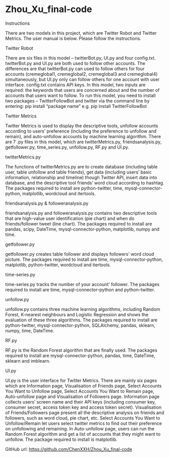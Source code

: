 # Zhou_Xu_final-code
 
Instructions

There are two models in this project, which are Twitter Robot and Twitter Metrics. The user manual is below. Please follow the instructions.

Twitter Robot

There are six files in this model – twitterBot.py, UI.py and four config.txt. twitterBot.py and UI.py are both used to follow other accounts. The differences are that twitterBot.py can used to follow others for four accounts (cremeglobal1, cremeglobal2, cremeglobal3 and cremeglobal4) simultaneously, but UI.py only can follow others for one account with user interface. config.txt contains API keys. In this model, two inputs are required: the keywords that users are concerned about and the number of accounts that users want to follow. To run this model, you need to install two packages – TwitterFollowBot and twitter via the command line by entering:
pip install “package name”
e.g. pip install TwitterFollowBot

Twitter Metrics

Twitter Metrics is used to display the descriptive tools, unfollow accounts according to users’ preference (including the preference to unfollow and remain), and auto-unfollow accounts by machine learning algorithm. There are 7 .py files in this model, which are twitterMetrics.py, friendsanalysis.py, getfollower.py, time_series.py, unfollow.py, RF.py and UI.py.

twitterMetrics.py

The functions of twitterMetrics.py are to create database (including table user, table unfollow and table friends), get data (including users’ basic information, relationship and timeline) though Twitter API, insert data into database, and the descriptive tool friends’ word cloud according to hashtag. The packages required to install are python-twitter, time, mysql-connector-python, matplotlib, wordcloud and itertools.

friendsanalysis.py & followeranalysis.py

friendsanalysis.py and followeranalysis.py contains two descriptive tools that are high-value user identification (pie chart) and when do friends/follower tweet (line chart). The packages required to install are pandas, scipy, DateTime, mysql-connector-python, matplotlib, numpy and time.

getfollower.py

getfollower.py creates table follower and displays followers’ word cloud picture. The packages required to install are time, mysql-connector-python, matplotlib, python-twitter, wordcloud and itertools.

time-series.py

time-series.py tracks the number of your account’ follower. The packages required to install are time, mysql-connector-python and python-twitter.

unfollow.py

unfollow.py contains three machine learning algorithms, including Random Forest, K-nearest neighbours and Logistic Regression and shows the evaluation of these three algorithms. The packages required to install are python-twitter, mysql-connector-python, SQLAlchemy, pandas, sklearn, numpy, time, DateTime.

RF.py

RF.py is the Random Forest algorithm that are finally used. The packages required to install are mysql-connector-python, pandas, time, DateTime, sklearn and imblearn.

UI.py

UI.py is the user interface for Twitter Metrics. There are mainly six pages which are Information page, Visualisation of Friends page, Select Accounts You Want to Unfollow page, Select Accounts You Want to Remain page, Auto-unfollow page and Visualisation of Followers page. Information page collects users’ screen name and their API keys (including consumer key, consumer secret, access token key and access token secret). Visualisation of Friends/Followers page present all the descriptive analysis on friends and followers, such as word cloud, pie chart, etc. Select Accounts You Want to Unfollow/Remain let users select twitter metrics to find out their preference on unfollowing and remaining. In Auto-unfollow page, users can run the Random Forest algorithm and get a list of accounts that they might want to unfollow. The package required to install is matplotlib.

GitHub url: https://github.com/ChenXXH/Zhou_Xu_final-code

